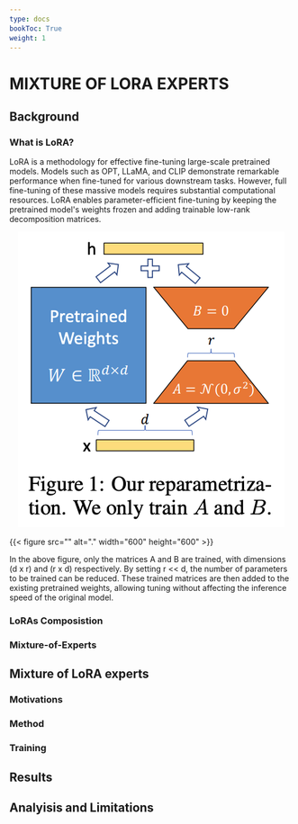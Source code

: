 ```yaml
---
type: docs
bookToc: True
weight: 1
---
```


# MIXTURE OF LORA EXPERTS

## Background

### What is LoRA?
LoRA is a methodology for effective fine-tuning large-scale pretrained models. Models such as OPT, LLaMA, and CLIP demonstrate remarkable performance when fine-tuned for various downstream tasks. However, full fine-tuning of these massive models requires substantial computational resources. LoRA enables parameter-efficient fine-tuning by keeping the pretrained model's weights frozen and adding trainable low-rank decomposition matrices.


<p align="center">
    <img src=./LoRA.png> 
</p>

{{< figure src="" alt="." width="600" height="600" >}}

In the above figure, only the matrices A and B are trained, with dimensions (d x r) and (r x d) respectively. By setting r << d, the number of parameters to be trained can be reduced. These trained matrices are then added to the existing pretrained weights, allowing tuning without affecting the inference speed of the original model.

### LoRAs Composistion

### Mixture-of-Experts

## Mixture of LoRA experts

### Motivations

### Method

### Training

## Results

## Analyisis and Limitations
